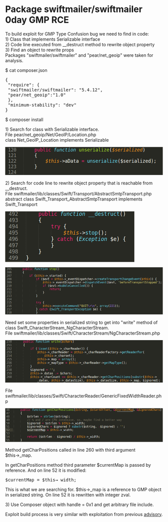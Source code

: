 # Package swiftmailer/swiftmailer 0day GMP RCE

To build exploit for GMP Type Confusion bug we need to find in code:\
1\) Class that implements Serializable interface\
2\) Code line executed from \_\_destruct method to rewrite object property\
3\) Find an object to rewrite props\
Packages "swiftmailer/swiftmailer" and "pear/net_geoip" were taken for analysis.

$ cat composer.json
<pre>
{
 "require": {
 "swiftmailer/swiftmailer": "5.4.12",
 "pear/net_geoip":"1.0"
 },
 "minimum-stability": "dev"
}
</pre>
$ composer install

1\) Search for class with Serializable interface.\
File pear/net\_geoip/Net/GeoIP/Location.php\
class Net\_GeoIP\_Location implements Serializable

![](./images/swiftmailer_0day_GMP_exploit_html_ada33980835f89e8.png)

2\) Search for code line to rewrite object property that is reachable from \_\_destruct.\
File swiftmailer/lib/classes/Swift/Transport/AbstractSmtpTransport.php\
abstract class Swift\_Transport\_AbstractSmtpTransport implements Swift\_Transport

![](./images/swiftmailer_0day_GMP_exploit_html_8219334a03c48c82.png)

![](./images/swiftmailer_0day_GMP_exploit_html_15b1eaa5be93dac1.png)

Need set some properties in serialized string to get into "write" method of class Swift\_CharacterStream\_NgCharacterStream.\
File swiftmailer/lib/classes/Swift/CharacterStream/NgCharacterStream.php

![](./images/swiftmailer_0day_GMP_exploit_html_39001918a156d92f.png)

File swiftmailer/lib/classes/Swift/CharacterReader/GenericFixedWidthReader.php

![](./images/swiftmailer_0day_GMP_exploit_html_be9a74e4a12ce397.png)

Method getCharPositions called in line 260 with third argument <span style="font-weight: normal">$this→\_map</span>.

In getCharPositions method third parameter $currentMap is passed by reference. And on line 52 it is modified: 
<pre>$currentMap = $this→_width;</pre>

This is what we are searching for.
$this→\_map is a reference to GMP object in serialized string. On line 52 it is rewritten with integer zval.

3\) Use Composer object with handle = 0x1 and get arbitrary file include.

Exploit build process is very similar with exploitation from previous [advisory](https://github.com/CFandR-github/advisory/blob/main/symfony_process_gmp/symfony_0day_GMP_exploit.md).